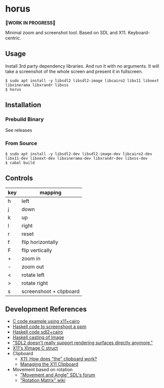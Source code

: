 # horus

👷**WORK IN PROGRESS**👷

Minimal zoom and screenshot tool. Based on SDL and X11. Keyboard-centric.

## Usage

Install 3rd party dependency libraries. And run it with no arguments. It will take a screenshot of the whole screen and present it in fullscreen.

``` shell
$ sudo apt install -y libsdl2 libsdl2-image libcairo2 libx11 libxext libxinerama libxrandr libxss
$ horus
```

## Installation

### Prebuild Binary

See releases

### From Source

``` console
$ sudo apt install -y libsdl2-dev libsdl2-image-dev libcairo2-dev libx11-dev libxext-dev libxinerama-dev libxrandr-dev libxss-dev
$ cabal build
```

## Controls

| key | mapping                 |
|-----|-------------------------|
| h   | left                    |
| j   | down                    |
| k   | up                      |
| l   | right                   |
| r   | reset                   |
| f   | flip horizontally       |
| F   | flip vertically         |
| +   | zoom in                 |
| -   | zoom out                |
| <   | rotate left             |
| >   | rotate right            |
| s   | screenshoot + clipboard |

## Development References

- [C code example using x11+cairo](https://chromium.googlesource.com/chromiumos/platform/window_manager/+/a2bc12e3761d2c1d41b69c2a334af60262e7bd4c/screenshot.cc)
- [Haskell code to screenshoot a ppm](https://github.com/xmonad/X11/blob/master/examples/ScreenCapture.hs)
- [Haskell code sdl2+cairo](https://github.com/haskell-gi/haskell-gi/blob/master/cairo/examples/sdl/CairoSDL.hs)
- [Haskell casting of Image](https://github.com/ndzik/horture/blob/2e631613e97ef1fb305de061c4e04ca3c8fced4c/src/Horture/Backend/X11/X11.hs#L37)
- ["SDL2 doesn't really support rendering surfaces directly anymore."](https://gamedev.stackexchange.com/questions/136055/why-doesnt-sdl-surface-rendering-work-in-sdl2)
- [X11's XImage C struct](https://tronche.com/gui/x/xlib/graphics/images.html#XImage)
- Clipboard
  - [X11: How does "the" clipboard work?](https://www.uninformativ.de/blog/postings/2017-04-02/0/POSTING-en.html)
  - [Managing the X11 Clipboard](https://jameshunt.us/writings/x11-clipboard-management-foibles/)
- Movement based on rotation
  - ["Movement and Angle" SDL's forum](https://gamedev.net/forums/topic/394008-csdl-movement-and-the-angle/3611930/)
  - ["Rotation Matrix" wiki](https://en.wikipedia.org/wiki/Rotation_matrix)
